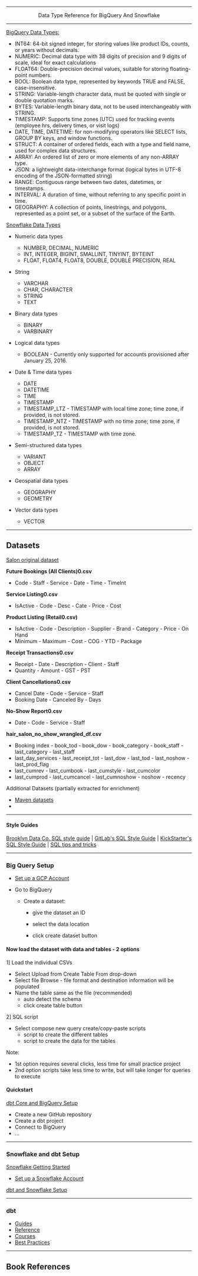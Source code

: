 ----------

<p align="center">
  Data Type Reference for BigQuery And Snowflake
</p>

----------

[BigQuery Data Types:](https://cloud.google.com/bigquery/docs/reference/standard-sql/data-types)

- INT64: 64-bit signed integer, for storing values like product IDs, counts, or years without decimals.
- NUMERIC: Decimal data type with 38 digits of precision and 9 digits of scale, ideal for exact calculations
- FLOAT64: Double-precision decimal values, suitable for storing floating-point numbers.
- BOOL: Boolean data type, represented by keywords TRUE and FALSE, case-insensitive.
- STRING: Variable-length character data, must be quoted with single or double quotation marks.
- BYTES: Variable-length binary data, not to be used interchangeably with STRING.
- TIMESTAMP: Supports time zones (UTC) used for tracking events (employee hrs, delivery times, or visit logs)
- DATE, TIME, DATETIME: for non-modifying operators like SELECT lists, GROUP BY keys, and window functions.
- STRUCT: A container of ordered fields, each with a type and field name, used for complex data structures.
- ARRAY: An ordered list of zero or more elements of any non-ARRAY type.
- JSON: a lightweight data-interchange format (logical bytes in UTF-8 encoding of the JSON-formatted string)
- RANGE: Contiguous range between two dates, datetimes, or timestamps.
- INTERVAL: A duration of time, without referring to any specific point in time.
- GEOGRAPHY: A collection of points, linestrings, and polygons, represented as a point set, or a subset of the surface of the Earth.

[Snowflake Data Types](https://docs.snowflake.com/en/sql-reference/intro-summary-data-types)

* Numeric data types
  - NUMBER, DECIMAL, NUMERIC
  - INT, INTEGER, BIGINT, SMALLINT, TINYINT, BYTEINT
  - FLOAT, FLOAT4, FLOAT8, DOUBLE, DOUBLE PRECISION, REAL 

* String 
  - VARCHAR
  - CHAR, CHARACTER
  - STRING
  - TEXT

* Binary data types
  - BINARY
  - VARBINARY

* Logical data types
  - BOOLEAN - Currently only supported for accounts provisioned after January 25, 2016.

* Date & Time data types
  - DATE
  - DATETIME
  - TIME
  - TIMESTAMP
  - TIMESTAMP_LTZ - TIMESTAMP with local time zone; time zone, if provided, is not stored.
  - TIMESTAMP_NTZ - TIMESTAMP with no time zone; time zone, if provided, is not stored.
  - TIMESTAMP_TZ - TIMESTAMP with time zone.

* Semi-structured data types
  - VARIANT
  - OBJECT
  - ARRAY

* Geospatial data types
  - GEOGRAPHY
  - GEOMETRY

* Vector data types
  - VECTOR

----------
Datasets
----------

[Salon original dataset](https://www.kaggle.com/datasets/frederickferguson/hair-salon-no-show-data-set?select=Receipt+Transactions0.csv)

**Future Bookings (All Clients)0.csv**
- Code  - Staff  - Service  - Date  - Time  - TimeInt

**Service Listing0.csv**
- IsActive  - Code  - Desc  - Cate  - Price  - Cost

**Product Listing (Retail0.csv)**
- IsActive  - Code     - Description  - Supplier  - Brand  - Category  - Price  - On Hand  
- Minimum   - Maximum  - Cost         - COG       - YTD    - Package

**Receipt Transactions0.csv**
- Receipt   - Date    - Description  - Client   - Staff
- Quantity  - Amount  - GST          - PST

**Client Cancellations0.csv**
- Cancel Date   - Code          - Service   - Staff
- Booking Date  - Canceled By   - Days

**No-Show Report0.csv**
- Date    - Code    - Service   - Staff

**hair_salon_no_show_wrangled_df.csv**
- Booking index  - book_tod  - book_dow - book_category   - book_staff - last_category - last_staff  
- last_day_services - last_receipt_tot  - last_dow        - last_tod   - last_noshow   - last_prod_flag
- last_cumrev       - last_cumbook      - last_cumstyle   - last_cumcolor   
- last_cumprod      - last_cumcancel    - last_cumnoshow  - noshow     - recency

Additional Datasets (partially extracted for enrichment)
- [Maven datasets](https://www.mavenanalytics.io/data-playground)
- 

----------
#### Style Guides
[Brooklyn Data Co. SQL style guide](https://github.com/brooklyn-data/co/blob/main/sql_style_guide.md) |
[GitLab's SQL Style Guide](https://handbook.gitlab.com/handbook/enterprise-data/platform/sql-style-guide/) |
[KickStarter's SQL Style Guide](https://gist.github.com/fredbenenson/7bb92718e19138c20591) |
[SQL tips and tricks](https://github.com/ben-n93/SQL-tips-and-tricks#readme)

----------
### Big Query Setup
- [Set up a GCP Account](https://console.cloud.google.com/getting-started?pli=1)
- Go to BigQuery 

    - Create a dataset: 

        - give the dataset an ID 

        - select the data location 

        - click create dataset button

#### Now load the dataset with data and tables - 2 options
 1] Load the individual CSVs 
   - Select Upload from Create Table From drop-down
   - Select file Browse - file format and destination information will be populated
   - Name the table same as the file (recommended) 
        - auto detect the schema 
        - click create table button

 2] SQL script
   - Select compose new query create/copy-paste scripts
	 - script to create the different tables
	 - script to create the data for the tables
   
 Note: 
- 1st option requires several clicks, less time for small practice project
- 2nd option scripts take less time to write, but will take longer for queries to execute

#### Quickstart 
[dbt Core and BigQuery Setup](https://docs.getdbt.com/guides/manual-install?step=1)

- Create a new GitHub repository 
- Create a dbt project
- Connect to BigQuery
- ...

----------
### Snowflake and dbt Setup
[Snowflake Getting Started](https://docs.snowflake.com/en/user-guide-getting-started)
- [Set up a Snowflake Account](https://signup.snowflake.com/)

[dbt and Snowflake Setup](https://docs.getdbt.com/docs/core/connect-data-platform/snowflake-setup)

----------
### dbt
- [Guides](https://docs.getdbt.com/guides)
- [Reference](https://docs.getdbt.com/reference/references-overview)
- [Courses](https://learn.getdbt.com/catalog)
- [Best Practices](https://docs.getdbt.com/best-practices)

----------
## Book References
